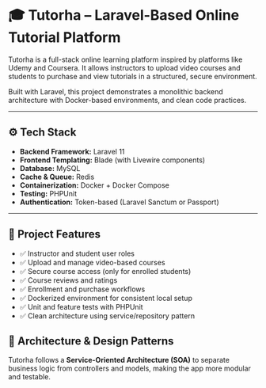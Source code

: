 # 🎓 Tutorha – Laravel-Based Online Tutorial Platform

Tutorha is a full-stack online learning platform inspired by platforms like Udemy and Coursera. It allows instructors to upload video courses and students to purchase and view tutorials in a structured, secure environment.

Built with Laravel, this project demonstrates a monolithic backend architecture with Docker-based environments, and clean code practices.

---

## ⚙️ Tech Stack

- **Backend Framework:** Laravel 11
- **Frontend Templating:** Blade (with Livewire components)
- **Database:** MySQL
- **Cache & Queue:** Redis
- **Containerization:** Docker + Docker Compose
- **Testing:** PHPUnit
- **Authentication:** Token-based (Laravel Sanctum or Passport)

---

## 📁 Project Features

- ✅ Instructor and student user roles
- ✅ Upload and manage video-based courses
- ✅ Secure course access (only for enrolled students)
- ✅ Course reviews and ratings
- ✅ Enrollment and purchase workflows
- ✅ Dockerized environment for consistent local setup
- ✅ Unit and feature tests with PHPUnit
- ✅ Clean architecture using service/repository pattern


## 🧱 Architecture & Design Patterns

Tutorha follows a **Service-Oriented Architecture (SOA)** to separate business logic from controllers and models, making the app more modular and testable.
